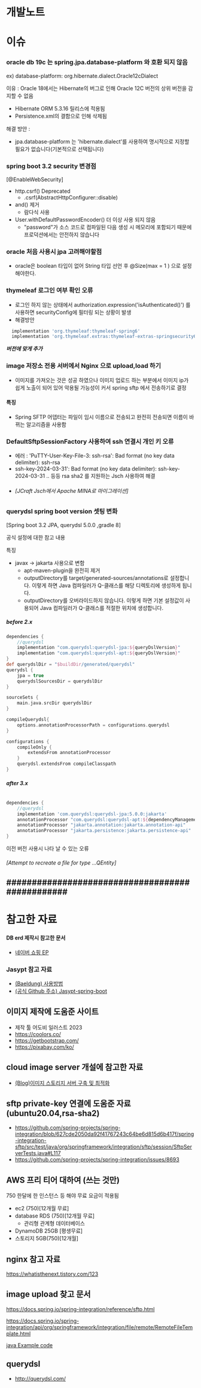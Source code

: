 # 개발노트 

# 이슈 
### oracle db 19c 는 spring.jpa.database-platform 와 호환 되지 않음
  ex) database-platform: org.hibernate.dialect.Oracle12cDialect

이유 : Oracle 18에서는 Hibernate의 버그로 인해 Oracle 12C 버전의 상위 버전을 감지할 수 없음

- Hibernate ORM 5.3.16 릴리스에 적용됨
- Persistence.xml의 결함으로 인해 삭제됨 

해결 방안 :
- jpa.database-platform 는 'hibernate.dialect'를 사용하여 명시적으로 지정할 필요가 없습니다(기본적으로 선택됩니다)

### spring boot 3.2 security 변경점
[@EnableWebSecurity]
- http.csrf() Deprecated
  - .csrf(AbstractHttpConfigurer::disable)
- and() 제거
  - 람다식 사용
- User.withDefaultPasswordEncoder() 더 이상 사용 되지 않음
  - "password"가 소스 코드로 컴파일된 다음 생성 시 메모리에 포함되기 때문에 프로덕션에서는 안전하지 않습니다


### oracle 처음 사용시 jpa 고려해야할점
- oracle은 boolean 타입이 없어 String 타입 선언 후 @Size(max = 1 ) 으로 설정해야한다.  

### thymeleaf 로그인 여부 확인 오류 
- 로그인 하지 않는 상태에서 authorization.expression('isAuthenticated()') 를 사용하면 
  securityConfig에 필터링 되는 상황이 발생
- 해결방안 
```groovy
  implementation 'org.thymeleaf:thymeleaf-spring6'
  implementation 'org.thymeleaf.extras:thymeleaf-extras-springsecurity6'
```
***버전에 맞게 추가***

### image 저장소 전용 서버에서 Nginx 으로 upload,load 하기
- 이미지를 가져오는 것은 성공 하였으나 이미지 업로드 하는 부분에서
  이미지 ip가 쉽게 노출이 되어 있어 악용될 가능성이 커서 spring sftp 에서 전송하기로 결정

#### 특징 
- Spring SFTP 어뎁터는 파일이 임시 이름으로 전송되고 완전히 전송되면 이름이 바뀌는 알고리즘을 사용함 


### DefaultSftpSessionFactory 사용하여 ssh 연결시 개인 키 오류  
- 에러 : 'PuTTY-User-Key-File-3: ssh-rsa': Bad format (no key data delimiter): ssh-rsa
-  ssh-key-2024-03-31': Bad format (no key data delimiter): ssh-key-2024-03-31 .. 등등 
rsa sha2 를 지원하는 Jsch 사용하여 해결 
- ###### [JCraft Jsch에서 Apache MINA로 마이그레이션]


### querydsl spring boot version 셋팅 변화 
[Spring boot 3.2 JPA, querydsl 5.0.0 ,gradle 8]

공식 설정에 대한 참고 내용

특징 
- javax -> jakarta 사용으로 변함 
  - apt-maven-plugin을 완전히 제거
  - outputDirectory를 target/generated-sources/annotations로 설정합니다. 이렇게 하면 Java 컴파일러가 Q-클래스를 해당 디렉토리에 생성하게 됩니다.
  - outputDirectory를 오버라이드하지 않습니다. 이렇게 하면 기본 설정값이 사용되어 Java 컴파일러가 Q-클래스를 적절한 위치에 생성합니다.

##### before 2.x
```groovy
dependencies {
    //querydsl
    implementation "com.querydsl:querydsl-jpa:${queryDslVersion}"
    implementation "com.querydsl:querydsl-apt:${queryDslVersion}"
}
def querydslDir = "$buildDir/generated/querydsl" 
querydsl {
	jpa = true 
	querydslSourcesDir = querydslDir
}

sourceSets {
	main.java.srcDir querydslDir
}

compileQuerydsl{
	options.annotationProcessorPath = configurations.querydsl
}

configurations {
	compileOnly {
		extendsFrom annotationProcessor
	}
	querydsl.extendsFrom compileClasspath 
}
```

##### after 3.x
```groovy

dependencies {
    //querydsl 
    implementation 'com.querydsl:querydsl-jpa:5.0.0:jakarta'
    annotationProcessor "com.querydsl:querydsl-apt:${dependencyManagement.importedProperties['querydsl.version']}:jakarta"
    annotationProcessor "jakarta.annotation:jakarta.annotation-api"
    annotationProcessor "jakarta.persistence:jakarta.persistence-api"
}
```

이전 버전 사용시 나타 날 수 있는 오류
###### [Attempt to recreate a file for type ...QEntity]

################################################
---
# 참고한 자료

#### DB erd 제작시 참고한 문서 
- [네이버 쇼핑 EP](https://join.shopping.naver.com/misc/download/ep_guide.nhn)



### Jasypt 참고 자료
- [(Baeldung) 사용방법](https://www.baeldung.com/spring-boot-jasypt)
- [(공식 Github 주소) Jasypt-spring-boot](https://github.com/ulisesbocchio/jasypt-spring-boot)


## 이미지 제작에 도움준 사이트
- 제작 툴 어도비 일러스트 2023
- https://coolors.co/ 
- https://getbootstrap.com/
- https://pixabay.com/ko/

## cloud image server 개설에 참고한 자료

- [(Blog)이미지 스토리지 서버 구축 및 최적화](https://tecoble.techcourse.co.kr/post/2022-09-13-image-storage-server/)

## sftp private-key 연결에 도움준 자료 (ubuntu20.04,rsa-sha2)
- https://github.com/spring-projects/spring-integration/blob/627cde2050da92f41767243c64be6d815d6b417f/spring-integration-sftp/src/test/java/org/springframework/integration/sftp/session/SftpServerTests.java#L117
- https://github.com/spring-projects/spring-integration/issues/8693

## AWS 프리 티어  대하여 (쓰는 것만)
750 한달에 한 인스턴스 등 해야 무료 요금이 적용됨
- ec2 (750)[12개월 무료]
- database RDS (750)[12개월 무료]
  - 관리형 관계형 데이터베이스
- DynamoDB 25GB [평생무료]
- 스토리지 5GB(750)[12개월]


## nginx 참고 자료
https://whatisthenext.tistory.com/123

## image upload 찾고 문서
https://docs.spring.io/spring-integration/reference/sftp.html

https://docs.spring.io/spring-integration/api/org/springframework/integration/file/remote/RemoteFileTemplate.html

[java Example code](https://docs.spring.io/spring-integration/reference/sftp/inbound.html)


## querydsl
- http://querydsl.com/ 
